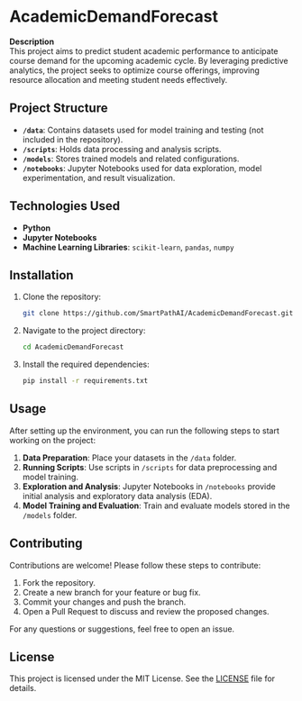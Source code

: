 # AcademicDemandForecast

**Description**  
This project aims to predict student academic performance to anticipate course demand for the upcoming academic cycle. By leveraging predictive analytics, the project seeks to optimize course offerings, improving resource allocation and meeting student needs effectively.

## Project Structure
- **`/data`**: Contains datasets used for model training and testing (not included in the repository).
- **`/scripts`**: Holds data processing and analysis scripts.
- **`/models`**: Stores trained models and related configurations.
- **`/notebooks`**: Jupyter Notebooks used for data exploration, model experimentation, and result visualization.

## Technologies Used
- **Python**
- **Jupyter Notebooks**
- **Machine Learning Libraries**: `scikit-learn`, `pandas`, `numpy`

## Installation
1. Clone the repository:
   ```bash
   git clone https://github.com/SmartPathAI/AcademicDemandForecast.git
   ```
2. Navigate to the project directory:
   ```bash
   cd AcademicDemandForecast
   ```
3. Install the required dependencies:
   ```bash
   pip install -r requirements.txt
   ```

## Usage
After setting up the environment, you can run the following steps to start working on the project:
1. **Data Preparation**: Place your datasets in the `/data` folder.
2. **Running Scripts**: Use scripts in `/scripts` for data preprocessing and model training.
3. **Exploration and Analysis**: Jupyter Notebooks in `/notebooks` provide initial analysis and exploratory data analysis (EDA).
4. **Model Training and Evaluation**: Train and evaluate models stored in the `/models` folder.

## Contributing
Contributions are welcome! Please follow these steps to contribute:
1. Fork the repository.
2. Create a new branch for your feature or bug fix.
3. Commit your changes and push the branch.
4. Open a Pull Request to discuss and review the proposed changes.

For any questions or suggestions, feel free to open an issue.

## License
This project is licensed under the MIT License. See the [LICENSE](LICENSE) file for details.
